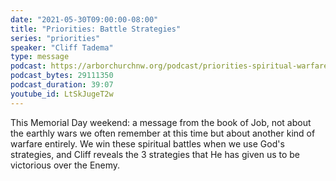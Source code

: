```yaml
---
date: "2021-05-30T09:00:00-08:00"
title: "Priorities: Battle Strategies"
series: "priorities"
speaker: "Cliff Tadema"
type: message
podcast: https://arborchurchnw.org/podcast/priorities-spiritual-warfare.m4a
podcast_bytes: 29111350
podcast_duration: 39:07
youtube_id: LtSkJugeT2w
---
```


This Memorial Day weekend: a message from the book of Job, not about the earthly wars we often remember at this time but about another kind of warfare entirely. We win these spiritual battles when we use God's strategies, and Cliff reveals the 3 strategies that He has given us to be victorious over the Enemy.
